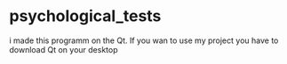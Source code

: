 # psychological_tests
i made this programm on the Qt. If you wan to use my project you have to download Qt on your desktop
